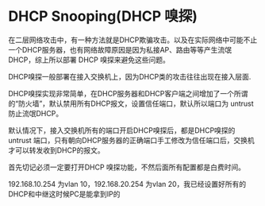 # DHCP Snooping(DHCP 嗅探)

在二层网络攻击中，有一种方法就是DHCP欺骗攻击。以及在实际网络中可能不止一个DHCP服务器，也有网络故障原因是因为私接AP、路由等等产生流氓 DHCP，综上所以部署 DHCP 嗅探来避免这些问题。

DHCP嗅探一般部署在接入交换机上，因为DHCP类的攻击往往出现在接入层面.

DHCP嗅探实现非常简单，在DHCP服务器和DHCP客户端之间增加了一个所谓的“防火墙”，默认禁用所有DHCP报文，设置信任端口，默认所以端口为 untrust 防止流氓DHCP。

默认情况下，接入交换机所有的端口开启DHCP嗅探后，都是DHCP嗅探的 untrust 端口，只有朝向DHCP服务器的正确端口手工修改为信任端口后，交换机才可以转发收到DHCP的报文。

首先切记必须一定要打开DHCP 嗅探功能，不然后面所有配置都是白费时间。

192.168.10.254 为vlan 10，192.168.20.254 为vlan 20，我已经设置好所有的DHCP和中继这时候PC是能拿到IP的